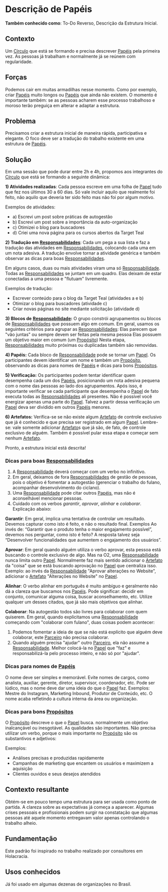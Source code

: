# Descrição de Papéis

**Também conhecido como**: To-Do Reverso, Descrição da Estrutura Inicial.

## Contexto

Um [Círculo](../../meta-acordos.md#2-2-circulos) que está se formando e precisa descrever [Papéis](../../meta-acordos.md#2-1-papeis) pela primeira vez. As pessoas já trabalham e normalmente já se reúnem com regularidade.

## Forças

Podemos cair em muitas armadilhas nesse momento. Como por exemplo, criar [Papéis](../../meta-acordos.md#2-1-papeis) muito longos ou [Papéis](../../meta-acordos.md#2-1-papeis) que ainda não existem. O momento é importante também: se as pessoas acharem esse processo trabalhoso e moroso terão preguiça em alterar e adaptar a estrutura.

## Problema

Precisamos criar a estrutura inicial de maneira rápida, participativa e elegante. O foco deve ser a tradução do trabalho existente em uma estrutura de [Papéis](../../meta-acordos.md#2-1-papeis).

## Solução

Em uma sessão que pode durar entre 2h e 4h, propomos aos integrantes do [Círculo](../../meta-acordos.md#2-2-circulos) que está se formando a seguinte dinâmica:

**1\) Atividades realizadas**: Cada pessoa escreve em uma folha de [Papel](../../meta-acordos.md#2-1-papeis) tudo que fez nos últimos 30 a 60 dias. Só vale incluir aquilo que realmente foi feito, não aquilo que deveria ter sido feito mas não foi por algum motivo.

Exemplos de atividades:

* a\) Escrevi um post sobre práticas de autogestão
* b\) Escrevi um post sobre a importância da auto-organização
* c\) Otimizei o blog para buscadores
* d\) Criei uma nova página para os cursos abertos da Target Teal

**2\) Tradução em** [**Responsabilidades**](../../meta-acordos.md#2-1-papeis): Cada um pega a sua lista e faz a tradução das atividades em [Responsabilidades](../../meta-acordos.md#2-1-papeis), colocando cada uma em um nota adesiva. A tradução envolve tornar a atividade genérica e também observar as dicas para boas [Responsabilidades](../../meta-acordos.md#2-1-papeis).

Em alguns casos, duas ou mais atividades viram uma só [Responsabilidade](../../meta-acordos.md#2-1-papeis). Todas as [Responsabilidades](../../meta-acordos.md#2-1-papeis) se juntam em um quadro. Elas deixam de estar conectadas a uma pessoa e "flutuam" livremente.

Exemplos de tradução:

* Escrever conteúdo para o blog da Target Teal \(atividades a e b\)
* Otimizar o blog para buscadores \(atividade c\)
* Criar novas páginas no site mediante solicitação \(atividade d\)

**3\) Blocos de** [**Responsabilidade**](../../meta-acordos.md#2-1-papeis)**:** O grupo constrói agrupamentos ou blocos de [Responsabilidades](../../meta-acordos.md#2-1-papeis) que possuem algo em comum. Em geral, usamos os seguintes critérios para agrupar as [Responsabilidades](../../meta-acordos.md#2-1-papeis): Elas parecem que "vão juntas" ou sempre devem ser feitas pela mesma pessoa Elas possuem um objetivo maior em comum \(um [Propósito](../../meta-acordos.md#2-1-papeis)\) Nesta etapa, [Responsabilidades](../../meta-acordos.md#2-1-papeis) muito próximas ou duplicadas também são removidas.

**4\) Papéis:** Cada bloco de [Responsabilidade](../../meta-acordos.md#2-1-papeis) pode se tornar um [Papel](../../meta-acordos.md#2-1-papeis). Os participantes devem identificar um nome e também um [Propósito](../../meta-acordos.md#2-1-papeis), observando as dicas para nomes de [Papéis](../../meta-acordos.md#2-1-papeis) e dicas para bons [Propósitos](../../meta-acordos.md#2-1-papeis).

**5\) Verificação:** Os participantes podem tentar identificar quem desempenha cada um dos [Papéis](../../meta-acordos.md#2-1-papeis), posicionando um nota adesiva pequena com o nome das pessoas ao lado dos agrupamentos. Após isso, é importante verificar se cada participante que desempenha o [Papel](../../meta-acordos.md#2-1-papeis) de fato executa todas as [Responsabilidades](../../meta-acordos.md#2-1-papeis) ali presentes. Não é possível você energizar apenas uma parte do [Papel](../../meta-acordos.md#2-1-papeis). Talvez a partir dessa verificação um [Papel](../../meta-acordos.md#2-1-papeis) deva ser dividido em outros [Papéis](../../meta-acordos.md#2-1-papeis) menores.

**6\) Artefatos:** Verifica-se se não existe algum [Artefato](../../meta-acordos.md#2-1-papeis) de controle exclusivo que já é conhecido e que precisa ser registrado em algum [Papel](../../meta-acordos.md#2-1-papeis). Lembre-se: vale somente adicionar [Artefato](../../meta-acordos.md#2-1-papeis)s que já são, de fato, de controle exclusivo de alguém. Também é possível pular essa etapa e começar sem nenhum [Artefato](../../meta-acordos.md#2-1-papeis).

Pronto, a estrutura inicial está descrita!

### Dicas para boas [Responsabilidades](../../meta-acordos.md#2-1-papeis)

1. A [Responsabilidade](../../meta-acordos.md#2-1-papeis) deverá começar com um verbo no infinitivo.
2. Em geral, deixamos de fora [Responsabilidades](../../meta-acordos.md#2-1-papeis) de gestão de pessoas, pois o objetivo é fomentar a autogestão \(gerenciar o trabalho do fulano, acompanhar desenvolvimento do ciclano\).
3. Uma [Responsabilidade](../../meta-acordos.md#2-1-papeis) pode citar outros [Papéis](../../meta-acordos.md#2-1-papeis), mas não é aconselhável mencionar pessoas.
4. Cuidado com os verbos _garantir_, _aprovar_, _alinhar_ e _colaborar_. Explicação abaixo:

**Garantir**: Em geral, implica uma tentativa de controlar um resultado. Devemos capturar como isto é feito, e não o resultado final. Exemplos Ao invés de: “Garantir que o produto tenha o maior engajamento possível”, devemos nos perguntar, como isto é feito? A resposta talvez seja “Desenvolver funcionalidades que aumentem o engajamento dos usuários”.

**Aprovar**: Em geral quando alguém utiliza o verbo aprovar, esta pessoa está buscando o controle exclusivo de algo. Mas na O2, uma [Responsabilidade](../../meta-acordos.md#2-1-papeis) nunca limita outro [Papel](../../meta-acordos.md#2-1-papeis). Normalmente faz mais sentido adicionar o [Artefato](../../meta-acordos.md#2-1-papeis) da "coisa" que se está buscando aprovação no [Papel](../../meta-acordos.md#2-1-papeis) que centraliza isso. Exemplo: ao invés da [Responsabilidade](../../meta-acordos.md#2-1-papeis) "Aprovar alterações no Website", adicionar o [Artefato](../../meta-acordos.md#2-1-papeis) "Alterações no Website" no [Papel](../../meta-acordos.md#2-1-papeis).

**Alinhar**: O verbo alinhar em português é muito ambíguo e geralmente não dá a clareza que buscamos nos [Papéis](../../meta-acordos.md#2-1-papeis). Pode significar: decidir em conjunto, comunicar alguma coisa, buscar aconselhamento, etc. Utilize qualquer um desses citados, que já são mais objetivos que alinhar.

**Colaborar**: Na autogestão todos são livres para colaborar com quem quiserem. Em geral, quando explicitamos uma [Responsabilidade](../../meta-acordos.md#2-1-papeis) começando com "colaborar com fulano", duas coisas podem acontecer:

1. Podemos fomentar a ideia de que se não está explícito que alguém deve colaborar, este [Parceiro](../../meta-acordos.md#1-2-parceiros) não precisa colaborar.
2. Quando alguém precisa "ajudar" outro [Parceiro](../../meta-acordos.md#1-2-parceiros), ela não assume a [Responsabilidade](../../meta-acordos.md#2-1-papeis). Melhor colocá-la no [Papel](../../meta-acordos.md#2-1-papeis) que "faz" e responsabilizá-la pelo processo inteiro, e não só por "ajudar".

### Dicas para nomes de [Papéis](../../meta-acordos.md#2-1-papeis)

O nome deve ser simples e memorável. Evite nomes de cargos, como analista, auxiliar, gerente, diretor, supervisor, coordenador, etc. Pode ser lúdico, mas o nome deve dar uma ideia do que o [Papel](../../meta-acordos.md#2-1-papeis) faz. Exemplos: Mestre do Instagram, Marketing Inbound, Produtor de Conteúdo, etc. O nome acaba refletindo a cultura interna da área ou organização.

### Dicas para bons [Propósitos](../../meta-acordos.md#2-1-papeis)

O [Propósito](../../meta-acordos.md#2-1-papeis) descreve o que o [Papel](../../meta-acordos.md#2-1-papeis) busca. normalmente um objetivo inalcançável ou inesgotável. As qualidades são importantes. Não precisa utilizar um verbo, porque o mais importante no [Propósito](../../meta-acordos.md#2-1-papeis) são os substantivos e adjetivos:

Exemplos:

* Análises precisas e produzidas rapidamente
* Campanhas de marketing que encantem os usuários e maximizem a aquisição
* Clientes ouvidos e seus desejos atendidos

## Contexto resultante

Obtém-se em pouco tempo uma estrutura para ser usada como ponto de partida. A clareza sobre as expectativas já começa a aparecer. Algumas crises pessoais e profissionais podem surgir na constatação que algumas pessoas até aquele momento entregavam valor apenas controlando o trabalho alheio.

## Fundamentação

Este padrão foi inspirado no trabalho realizado por consultores em Holacracia.

## Usos conhecidos

Já foi usado em algumas dezenas de organizações no Brasil.
